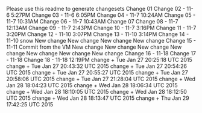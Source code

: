 Please use this readme to generate changesets
Change 01
Change 02 - 11-6 5:27PM
Change 03 - 11-6 6:05PM
Change 04 - 11-7 10:24AM
Change 05 - 11-7 10:31AM
Change 06 - 11-7 10:43AM
Change 07
Change 08 - 11-7 12:13AM
Change 09 - 11-7 2:43PM
Change 10 - 11-7 3:16PM
Change 11 - 11-7 3:20PM
Change 12 - 11-10 3:07PM
Change 13 - 11-10 3:14PM
Change 14 - 11-10 snow
New change
New change
New change
New change
Change 15 - 11-11 Commit from the VM
New change
New change
New change
New change
New change
New change
New change
Change 16 - 11-18
Change 17 - 11-18
Change 18 - 11-18 12:19PM
change  + Tue Jan 27 20:25:18 UTC 2015
change  + Tue Jan 27 20:43:32 UTC 2015
change  + Tue Jan 27 20:54:26 UTC 2015
change  + Tue Jan 27 20:55:27 UTC 2015
change  + Tue Jan 27 20:58:06 UTC 2015
change  + Tue Jan 27 21:28:04 UTC 2015
change + Wed Jan 28 18:04:23 UTC 2015
change + Wed Jan 28 18:06:34 UTC 2015
change + Wed Jan 28 18:10:05 UTC 2015
change + Wed Jan 28 18:12:50 UTC 2015
change + Wed Jan 28 18:13:47 UTC 2015
change + Thu Jan 29 17:42:25 UTC 2015
